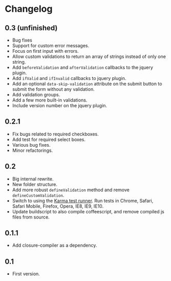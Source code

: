 # Changelog

## 0.3 (unfinished)
- Bug fixes
- Support for custom error messages.
- Focus on first input with errors.
- Allow custom validations to return an array of strings instead of only one string.
- Add `beforeValidation` and `afterValidation` callbacks to the jquery plugin.
- Add `ifValid` and `ifInvalid` callbacks to jquery plugin.
- Add an optional `data-skip-validation` attribute on the submit button to submit the form without any validation.
- Add validation groups.
- Add a few more built-in validations.
- Include version number on the jquery plugin.

## 0.2.1
- Fix bugs related to required checkboxes.
- Add test for required select boxes.
- Various bug fixes.
- Minor refactorings.

## 0.2
- Big internal rewrite.
- New folder structure.
- Add more robust `defineValidation` method and remove `defineCustomValidation`.
- Switch to using the [Karma test runner](http://karma-runner.github.io/). Run tests in Chrome, Safari, Safari Mobile, Firefox, Opera, IE8, IE9, IE10.
- Update buildscript to also compile coffeescript, and remove compiled js files from source.

## 0.1.1
- Add closure-compiler as a dependency.

## 0.1
- First version.
